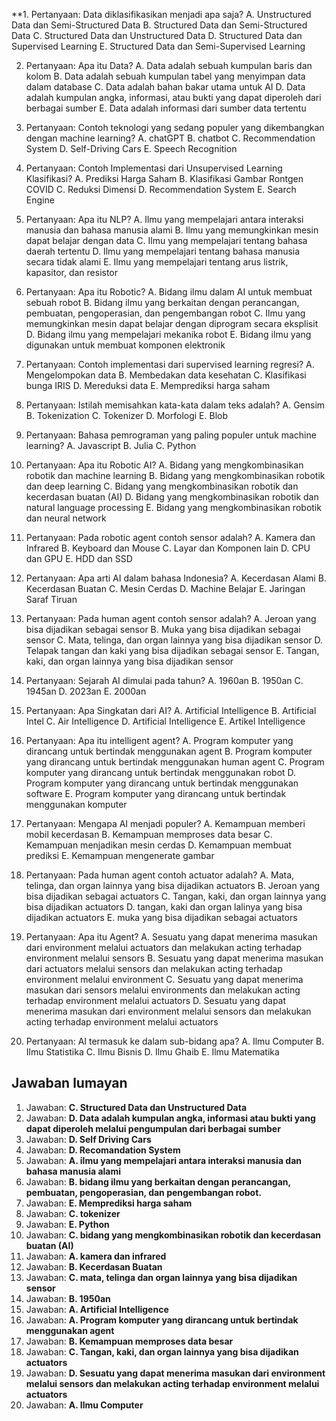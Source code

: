 **1. Pertanyaan: Data diklasifikasikan menjadi apa saja?
   A. Unstructured Data dan Semi-Structured Data
   B. Structured Data dan Semi-Structured Data
   C. Structured Data dan Unstructured Data
   D. Structured Data dan Supervised Learning
   E. Structured Data dan Semi-Supervised Learning

2. Pertanyaan: Apa itu Data?
   A. Data adalah sebuah kumpulan baris dan kolom
   B. Data adalah sebuah kumpulan tabel yang menyimpan data dalam database
   C. Data adalah bahan bakar utama untuk AI
   D. Data adalah kumpulan angka, informasi, atau bukti yang dapat diperoleh dari berbagai sumber
   E. Data adalah informasi dari sumber data tertentu

3. Pertanyaan: Contoh teknologi yang sedang populer yang dikembangkan dengan machine learning?
   A. chatGPT
   B. chatbot
   C. Recommendation System
   D. Self-Driving Cars
   E. Speech Recognition

4. Pertanyaan: Contoh Implementasi dari Unsupervised Learning Klasifikasi?
   A. Prediksi Harga Saham
   B. Klasifikasi Gambar Rontgen COVID
   C. Reduksi Dimensi
   D. Recommendation System
   E. Search Engine

5. Pertanyaan: Apa itu NLP?
   A. Ilmu yang mempelajari antara interaksi manusia dan bahasa manusia alami
   B. Ilmu yang memungkinkan mesin dapat belajar dengan data
   C. Ilmu yang mempelajari tentang bahasa daerah tertentu
   D. Ilmu yang mempelajari tentang bahasa manusia secara tidak alami
   E. Ilmu yang mempelajari tentang arus listrik, kapasitor, dan resistor

6. Pertanyaan: Apa itu Robotic?
   A. Bidang ilmu dalam AI untuk membuat sebuah robot
   B. Bidang ilmu yang berkaitan dengan perancangan, pembuatan, pengoperasian, dan pengembangan robot
   C. Ilmu yang memungkinkan mesin dapat belajar dengan diprogram secara eksplisit
   D. Bidang ilmu yang mempelajari mekanika robot
   E. Bidang ilmu yang digunakan untuk membuat komponen elektronik

7. Pertanyaan: Contoh implementasi dari supervised learning regresi?
   A. Mengelompokan data
   B. Membedakan data kesehatan
   C. Klasifikasi bunga IRIS
   D. Mereduksi data
   E. Memprediksi harga saham

8. Pertanyaan: Istilah memisahkan kata-kata dalam teks adalah?
   A. Gensim
   B. Tokenization
   C. Tokenizer
   D. Morfologi
   E. Blob

9. Pertanyaan: Bahasa pemrograman yang paling populer untuk machine learning?
   A. Javascript
   B. Julia
   C. Python

10. Pertanyaan: Apa itu Robotic AI?
    A. Bidang yang mengkombinasikan robotik dan machine learning
    B. Bidang yang mengkombinasikan robotik dan deep learning
    C. Bidang yang mengkombinasikan robotik dan kecerdasan buatan (AI)
    D. Bidang yang mengkombinasikan robotik dan natural language processing
    E. Bidang yang mengkombinasikan robotik dan neural network

11. Pertanyaan: Pada robotic agent contoh sensor adalah?
    A. Kamera dan Infrared
    B. Keyboard dan Mouse
    C. Layar dan Komponen lain
    D. CPU dan GPU
    E. HDD dan SSD

12. Pertanyaan: Apa arti AI dalam bahasa Indonesia?
    A. Kecerdasan Alami
    B. Kecerdasan Buatan
    C. Mesin Cerdas
    D. Machine Belajar
    E. Jaringan Saraf Tiruan

13. Pertanyaan: Pada human agent contoh sensor adalah?
    A. Jeroan yang bisa dijadikan sebagai sensor
    B. Muka yang bisa dijadikan sebagai sensor
    C. Mata, telinga, dan organ lainnya yang bisa dijadikan sensor
    D. Telapak tangan dan kaki yang bisa dijadikan sebagai sensor
    E. Tangan, kaki, dan organ lainnya yang bisa dijadikan sensor

14. Pertanyaan: Sejarah AI dimulai pada tahun?
    A. 1960an
    B. 1950an
    C. 1945an
    D. 2023an
    E. 2000an

15. Pertanyaan: Apa Singkatan dari AI?
    A. Artificial Intelligence
    B. Artificial Intel
    C. Air Intelligence
    D. Artificial Intelligence
    E. Artikel Intelligence

16. Pertanyaan: Apa itu intelligent agent?
    A. Program komputer yang dirancang untuk bertindak menggunakan agent
    B. Program komputer yang dirancang untuk bertindak menggunakan human agent
    C. Program komputer yang dirancang untuk bertindak menggunakan robot
    D. Program komputer yang dirancang untuk bertindak menggunakan software
    E. Program komputer yang dirancang untuk bertindak menggunakan komputer

17. Pertanyaan: Mengapa AI menjadi populer?
    A. Kemampuan memberi mobil kecerdasan
    B. Kemampuan memproses data besar
    C. Kemampuan menjadikan mesin cerdas
    D. Kemampuan membuat prediksi
    E. Kemampuan mengenerate gambar

18. Pertanyaan: Pada human agent contoh actuator adalah?
    A. Mata, telinga, dan organ lainnya yang bisa dijadikan actuators
    B. Jeroan yang bisa dijadikan sebagai actuators
    C. Tangan, kaki, dan organ lainnya yang bisa dijadikan actuators
    D. tangan, kaki dan organ lalinya yang bisa dijadikan actuators
    E. muka yang bisa dijadikan sebagai actuators

19. Pertanyaan: Apa itu Agent?
    A. Sesuatu yang dapat menerima masukan dari environment melalui actuators dan melakukan acting terhadap environment melalui sensors
    B. Sesuatu yang dapat menerima masukan dari actuators melalui sensors dan melakukan acting terhadap environment melalui environment
    C. Sesuatu yang dapat menerima masukan dari sensors melalui environments dan melakukan acting terhadap environment melalui actuators
    D. Sesuatu yang dapat menerima masukan dari environment melalui sensors dan melakukan acting terhadap environment melalui actuators

20. Pertanyaan: AI termasuk ke dalam sub-bidang apa?
    A. Ilmu Computer
    B. Ilmu Statistika
    C. Ilmu Bisnis
    D. Ilmu Ghaib
    E. Ilmu Matematika
## Jawaban lumayan

1. Jawaban: **C. Structured Data dan Unstructured Data**
2. Jawaban: **D. Data adalah kumpulan angka, informasi atau bukti yang dapat diperoleh melalui pengumpulan dari berbagai sumber**
3. Jawaban: **D. Self Driving Cars**
4. Jawaban: **D. Recomandation System**
5. Jawaban: **A. ilmu yang mempelajari antara interaksi manusia dan bahasa manusia alami**
6. Jawaban: **B. bidang ilmu yang berkaitan dengan perancangan, pembuatan, pengoperasian, dan pengembangan robot.**
7. Jawaban: **E. Memprediksi harga saham**
8. Jawaban: **C. tokenizer**
9. Jawaban: **E. Python**
10. Jawaban: **C. bidang yang mengkombinasikan robotik dan kecerdasan buatan (AI)**
11. Jawaban: **A. kamera dan infrared**
12. Jawaban: **B. Kecerdasan Buatan**
13. Jawaban: **C. mata, telinga dan organ lainnya yang bisa dijadikan sensor**
14. Jawaban: **B. 1950an**
15. Jawaban: **A. Artificial Intelligence**
16. Jawaban: **A. Program komputer yang dirancang untuk bertindak menggunakan agent**
17. Jawaban: **B. Kemampuan memproses data besar**
18. Jawaban: **C. Tangan, kaki, dan organ lainnya yang bisa dijadikan actuators**
19. Jawaban: **D. Sesuatu yang dapat menerima masukan dari environment melalui sensors dan melakukan acting terhadap environment melalui actuators**
20. Jawaban: **A. Ilmu Computer**
